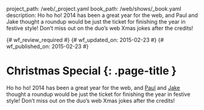 project_path: /web/_project.yaml
book_path: /web/shows/_book.yaml
description: Ho ho ho! 2014 has been a great year for the web, and Paul and Jake thought a roundup would be just the ticket for finishing the year in festive style! Don’t miss out on the duo’s web Xmas jokes after the credits!

{# wf_review_required #}
{# wf_updated_on: 2015-02-23 #}
{# wf_published_on: 2015-02-23 #}

# Christmas Special {: .page-title }

Ho ho ho! 2014 has been a great year for the web, and [Paul](https://twitter.com/aerotwist) and [Jake](https://twitter.com/jaffathecake) thought a roundup would be just the ticket for finishing the year in festive style! Don’t miss out on the duo’s web Xmas jokes after the credits!
